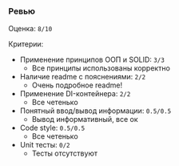### Ревью

Оценка: `8/10`

Критерии:
- Применение принципов ООП и SOLID: `3/3`
    - Все принципы использованы корректно
- Наличие readme с пояснениями: `2/2`
    - Очень подробное readme!
- Применение DI-контейнера: `2/2`
    - Все четенько
- Понятный ввод/вывод информации: `0.5/0.5`
    - Вывод информативный, все ок
- Code style: `0.5/0.5`
    - Все четенько
- Unit тесты: `0/2`
    - Тесты отсутствуют